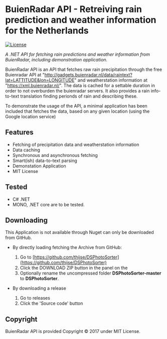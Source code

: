 BuienRadar API - Retreiving rain prediction and weather information for the Netherlands
====================

[![License](https://img.shields.io/badge/license-MIT%20License-blue.svg)](http://doge.mit-license.org)

*A .NET API for fetching rain predictions and weather information from BuienRadar, including demonstration application.*

BuienRadar API is an API that fetches raw rain precipitation through the free Buienradar API at "http://gadgets.buienradar.nl/data/raintext?lat=LATTITUDE&lon=LONGITUDE" and weatherstation information at "https://xml.buienradar.nl/". The data is cached for a settable duration in order to not overburden the buienradar servers. It also provides a rain info-to-text translation finding perionds of rain and describing these.

To demonstrate the usage of the API, a minimal application has been included that fetches the data, based on any given location (using the Google location service)

## Features

* Fetching of precipitation data and weatherstation information
* Data caching 
* Synchronous and asynchronous fetching
* Smart(ish) data-to-text parsing
* Demonstation Application
* MIT License

## Tested  

* C# .NET
* MONO, .NET core are to be tested. 

## Downloading

This Application is not available through Nuget can only be downloaded from GitHub. 

- By directly loading fetching the Archive from GitHub: 
  1. Go to [https://github.com/thijse/DSPhotoSorter](https://github.com/thijse/DSPhotoSorter)
  2. Click the DOWNLOAD ZIP button in the panel on the
  3. Optionally rename the uncompressed folder **DSPhotoSorter-master** to **DSPhotoSorter**.

- By downloading a release
  1. Go to releases
  2. Click the 'Source code' button


## Copyright

BuienRadar API is provided Copyright © 2017 under MIT License.

